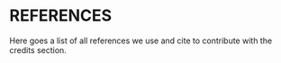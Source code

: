 # REFERENCES

Here goes a list of all references we use and cite to contribute with the credits section.